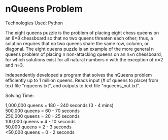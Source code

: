 # nQueens Problem

Technologies Used: Python

The eight queens puzzle is the problem of placing eight chess queens on an 8×8 chessboard so that no two queens threaten each other; thus, a solution requires that no two queens share the same row, column, or diagonal. The eight queens puzzle is an example of the more general n queens problem of placing n non-attacking queens on an n×n chessboard, for which solutions exist for all natural numbers n with the exception of n=2 and n=3.

Independently developed a program that solves the nQueens problem efficiently up to 1 million queens. Reads input (# of queens to place) from text file "nqueens.txt", and outputs to text file "nqueens_out.txt". 

Solving Time:

1,000,000 queens = 180 - 240 seconds (3 - 4 mins)\
500,000 queens = 60 - 70 seconds\
250,000 queens = 20 - 25 seconds\
100,000 queens = 4 - 10 seconds\
50,000 queens = 2 - 3 seconds\
<50,000 queens = 0 - 2 seconds
